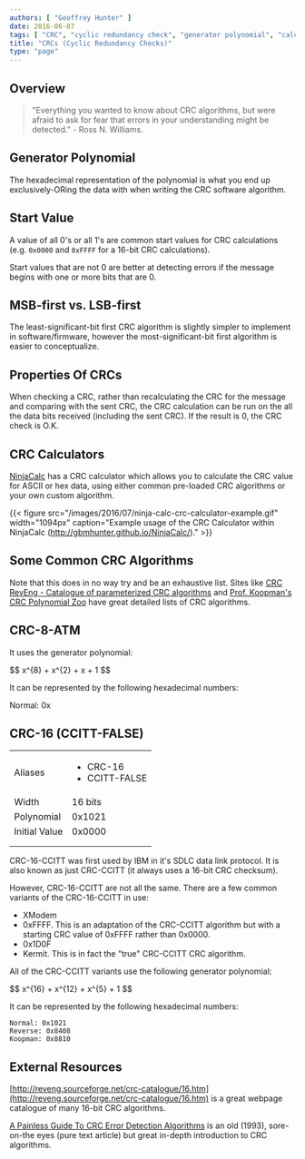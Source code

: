 ```yaml
---
authors: [ "Geoffrey Hunter" ]
date: 2016-06-07
tags: [ "CRC", "cyclic redundancy check", "generator polynomial", "calculator", "NinjaCalc", "CRC-8-ATM", "CRC-16", "XModem", "Kermit" ]
title: "CRCs (Cyclic Redundancy Checks)"
type: "page"
---
```


## Overview

> "Everything you wanted to know about CRC algorithms, but were afraid to ask for fear that errors in your understanding might be detected." - Ross N. Williams.

## Generator Polynomial

The hexadecimal representation of the polynomial is what you end up exclusively-ORing the data with when writing the CRC software algorithm.

## Start Value

A value of all 0's or all 1's are common start values for CRC calculations (e.g. `0x0000` and `0xFFFF` for a 16-bit CRC calculations).

Start values that are not 0 are better at detecting errors if the message begins with one or more bits that are 0.

## MSB-first vs. LSB-first

The least-significant-bit first CRC algorithm is slightly simpler to implement in software/firmware, however the most-significant-bit first algorithm is easier to conceptualize.

## Properties Of CRCs

When checking a CRC, rather than recalculating the CRC for the message and comparing with the sent CRC, the CRC calculation can be run on the all the data bits received (including the sent CRC). If the result is 0, the CRC check is O.K.

## CRC Calculators

[NinjaCalc](http://gbmhunter.github.io/NinjaCalc/) has a CRC calculator which allows you to calculate the CRC value for ASCII or hex data, using either common pre-loaded CRC algorithms or your own custom algorithm.

{{< figure src="/images/2016/07/ninja-calc-crc-calculator-example.gif" width="1094px" caption="Example usage of the CRC Calculator within NinjaCalc (http://gbmhunter.github.io/NinjaCalc/)."  >}}

## Some Common CRC Algorithms

Note that this does in no way try and be an exhaustive list. Sites like [CRC RevEng - Catalogue of parameterized CRC algorithms](http://reveng.sourceforge.net/crc-catalogue/all.htm) and [Prof. Koopman's CRC Polynomial Zoo](https://users.ece.cmu.edu/~koopman/crc/notes.html) have great detailed lists of CRC algorithms.

## CRC-8-ATM

It uses the generator polynomial:

<div>$$ x^{8} + x^{2} + x + 1 $$</div>

It can be represented by the following hexadecimal numbers:

Normal: 0x

## CRC-16 (CCITT-FALSE)

<table ><tbody ><tr >
<td >Aliases
</td>
<td>
    <ul>
        <li>CRC-16</li>
        <li>CCITT-FALSE</li>
    </ul>
</td></tr><tr >
<td >Width
</td>
<td >16 bits
</td></tr><tr >
<td >Polynomial
</td>
<td >0x1021
</td></tr><tr >
<td >Initial Value
</td>
<td >0x0000
</td></tr><tr >
<td > 
</td>
<td > 
</td></tr><tr >
<td > 
</td>
<td > 
</td></tr></tbody></table>

CRC-16-CCITT was first used by IBM in it's SDLC data link protocol. It is also known as just CRC-CCITT (it always uses a 16-bit CRC checksum).

However, CRC-16-CCITT are not all the same. There are a few common variants of the CRC-16-CCITT in use:

* XModem
* 0xFFFF. This is an adaptation of the CRC-CCITT algorithm but with a starting CRC value of 0xFFFF rather than 0x0000.
* 0x1D0F
* Kermit. This is in fact the "true" CRC-CCITT CRC algorithm.

All of the CRC-CCITT variants use the following generator polynomial:

<div>$$ x^{16} + x^{12} + x^{5} + 1 $$</div>

It can be represented by the following hexadecimal numbers:

```
Normal: 0x1021  
Reverse: 0x8408  
Koopman: 0x8810
```

## External Resources

[http://reveng.sourceforge.net/crc-catalogue/16.htm](http://reveng.sourceforge.net/crc-catalogue/16.htm) is a great webpage catalogue of many 16-bit CRC algorithms.

[A Painless Guide To CRC Error Detection Algorithms](http://www.ross.net/crc/download/crc_v3.txt) is an old (1993), sore-on-the eyes (pure text article) but great in-depth introduction to CRC algorithms. 

